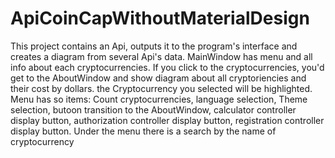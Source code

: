 # ApiCoinCapWithoutMaterialDesign
This project contains an Api, outputs it to the program's interface and creates a diagram from several Api's data.
MainWindow has menu and all info about each cryptocurrencies.
If you click to the cryptocurrencies, you'd get to the AboutWindow and show diagram about all cryptoriencies and their cost by dollars. the Сryptocurrency you selected will be highlighted.
Menu has so items: Count cryptocurrencies, language selection, Theme selection, butoon transition to the AboutWindow, calculator controller display button, authorization controller display button, registration controller display button.
Under the menu there is a search by the name of cryptocurrency
